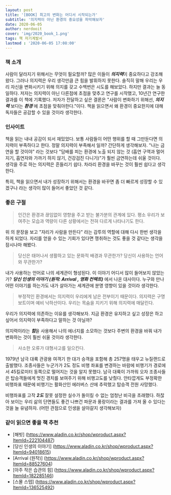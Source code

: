 ```yaml
---
layout: post
title: '[BOOK] 최고의 변화는 어디서 시작되는가'
subtitle: '의지력이 아닌 환경의 중요성을 파악해보자'
date: 2020-06-05
author: nerdooit
cover: 'img/2020_book_1.png'
tags: 책 자기계발서
lastmod : '2020-06-05 17:08:00'
---
```


### 책 소개
 사람이 달라지기 위해서는 무엇이 필요할까? 많은 이들이 ***의지력***이 중요하다고
 강조해왔다. 그러나 의지력은 우리 생각만큼 큰 힘을 발휘하지 못한다. 솔직히 말해
 우리는 우리 자신을 변화시키기 위해 의지를 갖고 수백번은 시도를 해보았다. 하지만
 결과는 늘 동일하다. 저자는 의지력이 아닌 다른점에 초점을 맞추고 연구를
 시작했고, 10년간 연구한 결과를 이 책에 기록했다. 저자가 전달하고 싶은 결론은
 "사람이 변화하기 위해선, ***의지력*** 보다는 ***환경*** 에 초점을
 맞춰야한다."이다. 책을 읽으면서 왜 환경이 중요한지에 대해 독자들은 공감할 수
 있을 것이라 생각한다.

### 인사이트
 책을 읽는 내내 공감이 되서 재밌었다. 보통 사람들이 어떤 행위를 할 때 그만둔다면
 의지력이 부족하다고 한다. 정말 의지력이 부족해서 일까? 간단하게 생각해보자.
 "나는 금연을 할 것이야" 라는 것보다 "담배를 피는 환경에 노출 되지 않는 것 (흡연
 구역과 멀어지기, 흡연자와 가까기 하지 않기, 건강검진 다니기)"가 훨씬 금연하는데
쉬울 것이다. 생각을 주로 하는 의지력은 흔들리기 쉽다. 차라리 환경을 바꾸는 것이
훨씬 쉽다고 생각한다.

특히, 책을 읽으면서 내가 성장하기 위해서는 환경을 바꾸면 좀 더 빠르게 성장할
수 있겠구나 라는 생각이 많이 들어서 좋았던 것 같다.

### 좋은 구절

> 인간은 환경과 끊임없이 영향을 주고 받는 불가분의 관계에 있다. 평소 우리가
> 보여주는 모습과 역량이 다른 상황에서는 전혀 다르게 나타나기도 한다.

 위 의 문장을 보고 "자리가 사람을 만든다" 라는 감투의 역할에 대해 다시 한번
생각을 하게 되었다. 자리를 얻을 수 있는 기회가 있다면 쟁취하는 것도 좋을 것
같다는 생각을 잠시나마 해봤다.

> 당신은 태어나서 생활하고 있는 문화적 배경과 무관한가? 당신이 사용하는 언어와
> 무관한가?

 내가 사용하는 언어로 나의 세계관이 형성된다. 이 이야기 어디서 많이 들어보지
않았는가? ***당신 인생의 이야기 (원작: Arrival , 영화 컨택트)*** 에서 나온
대사이다. 누구와 만나 어떤 이야기를 하는가도 내가 살아가는 세계관에 분명 영향이
있을 것이라 생각한다.

> 부정적인 환경에서는 의지력이 우리에게 남은 전부이기 때문이다. 의지력은
> 구명보트이며 예비 낙하산이다. 우리는 목숨을 지키기 위해 의지력에 매달린다.

우리가 의지력에 의존하는 이유를 생각해보자. 지금 환경은 유지하고 싶고 성장은
하고 싶어서 의지력이 부족하다고 말하는 것 아닐까?

의지력이라는 ***힘***을 사용해서 나의 에너지를 소모하는 것보다 주변의 환경을
바꿔 내가 변화하는 것이 훨씬 쉬울 것이라 생각한다.

> 사소한 오류가 대형사고를 일으킨다.

1979년 남극 대륙 관광용 여객기 한 대가 승객을 포함해 총 257명을 태우고
뉴질랜드로 출발했다. 조종사들은 누군가가 2도 정도 비행 좌표를 변경하는 바람에
비행기가 경로에서 45킬로미터 동쪽으로 떨어지는 것을 알지 못했다. 남극 대륙이
가까워 오자 조종사들은 탑승객들에게 멋진 경치를 보여주기 위해 비행고도를 낮췄다.
안타깝게도 부정확한 비행좌표 때문에 비행기는 활화산인 에러버스 산에 추락했고
탑승객 전원 사망했다.

비행좌표를 고작 ***2도*** 잘못 설정한 실수가 돌이킬 수 없는 엄청난 비극을
초래했다. 하찮아 보이는 우리 삶의 단면들도 좋건 나쁘건 파문과 풍랑이라는 결과를
가져 올 수 있다는 것을 늘 유념하자. (어떤 관점으로 인생을 살아갈지 생각해보자)

### 같이 읽으면 좋을 책 추천
- [해빗] (https://www.aladin.co.kr/shop/wproduct.aspx?ItemId=222104487)
- [당신 인생의 이야기] (https://www.aladin.co.kr/shop/wproduct.aspx?ItemId=94018615)
- [Arrival (원작)] (https://www.aladin.co.kr/shop/wproduct.aspx?ItemId=88527604)
- [아주 작은 습관의 힘] (https://www.aladin.co.kr/shop/wproduct.aspx?ItemId=182285146)
- [스몰 스텝] (https://www.aladin.co.kr/shop/wproduct.aspx?ItemId=136525492)
